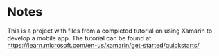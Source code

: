 # Notes
This is a project with files from a completed tutorial on using Xamarin to develop a mobile app.
The tutorial can be found at: https://learn.microsoft.com/en-us/xamarin/get-started/quickstarts/
